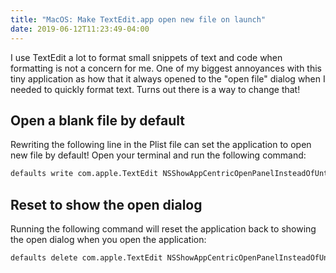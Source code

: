 ```yaml
---
title: "MacOS: Make TextEdit.app open new file on launch"
date: 2019-06-12T11:23:49-04:00
---
```


I use TextEdit a lot to format small snippets of text and code when formatting is not a concern for me. One of my biggest annoyances with this tiny application as how that it always opened to the "open file" dialog when I needed to quickly format text. Turns out there is a way to change that!

## Open a blank file by default

Rewriting the following line in the Plist file can set the application to open new file by default!
Open your terminal and run the following command:

```bash
defaults write com.apple.TextEdit NSShowAppCentricOpenPanelInsteadOfUntitledFile -bool false
```

## Reset to show the open dialog

Running the following command will reset the application back to showing the open dialog when you open the application:

```bash
defaults delete com.apple.TextEdit NSShowAppCentricOpenPanelInsteadOfUntitledFile
```
